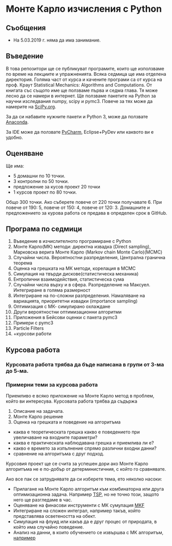 # Монте Карло изчисления с Python

## Cъобщения

- На 5.03.2019 г. няма да има занимание. 


## Въведение

В това репозитори ще се публикуват програмите, които ще използваме по време на лекциите и упражненията. Всяка седмица ще има отделена директория.
Голяма част от курса и качените програми са от курса на проф. Краут Statistical Mechanics: Algorithms and Computations. От книгата със същото име ще ползваме първа и седма глава. Тя може лесно да се намери в интернет.
Ще ползваме пакетите на Python за научни изследвания numpy, scipy и pymc3. Повече за тях може да намерите на [SciPy.org](https://www.scipy.org/).

За да си набавите нужните пакети и Python 3, може да ползвате [Anaconda](https://www.continuum.io/downloads).

За IDE може да ползвате [PyCharm](https://www.jetbrains.com/pycharm/), Eclipse+PyDev или каквото ви е удобно.


## Оценяване

Ще има: 

- 5 домашни по 10 точки.
- 3 контролни по 50 точки.
- предложение за кусов проект 20 точки
- 1 курсов проект по 80 точки.

Общо 300 точки. Ако съберете повече от 220 точки получавате 6. При повече от 190: 5, повече от 150: 4, повече от 120: 3.
Домашните и предложението за курова работа се предава в определен срок в GitHub.


## Програма по седмици

1. Въведение в изчислителното програмиране с Python
2. Монте Карло(МК) методи: директна извадка (Direct sampling), Марковска верига Монте Карло (Markov chain Monte Carlo)(MCMC)
3. Случайни числа. Вероятностни разпределения, Централна гранична теорема
4. Оценка на грешката на МК методи, корелация в MCMC
5. Симулация на твърди дискове(статистическа механика) 
6. Ентропични взаимодействия, статистическа сума
7. Случайни числа върху и в сфера. Разпределение на Максуел. Интегриране в голяма размерност
8. Интегриране на по-сложни разпределения. Намаляване на вариацията, приоритетни извадки (importance sampling)
9. Оптимизация с МК- симулирано охлаждане
10. Други вероятностни оптимизационни алгоритми
11. Приложения в Бейсови оценки с пакета pymc3
12. Примери с pymc3
13. Particle Filters
14. +курсови работи


## Курсова работа

### Курсовата работа трябва да бъде написана в групи от 3-ма до 5-ма. 

### Примерни теми за курсова работа

Приемливо е всяко приложение на Монте Карло метод в проблем, който ви интересува. Курсовата работа трябва да съдържа
1. Описание на задачата.
2. Монте Карло решение
3. Оценка на грешката и поведение на алгоритъма

 - каква е теоретическата грешка какво е поведението при увеличаване на входните параметри?
 - каква е практическата наблюдавана грешка и приемлива ли е?
 - какво е времето за изпълнение спрямо различни входни данни?
 - сравнение на алгоритъма с друг подход.
 
Курсовия проект ще се счита за успешен дори ако Монте Карло алгоритъма не е по-добър от детерминистичния, с който го сравнявате.

Ако все пак се затруднявате да си изберете тема, ето няколко насоки:

 - Прилагане на Монте Карло алгоритъм към комбинаторна или друга оптимизационна задача. Например [TSP](https://en.wikipedia.org/wiki/Travelling_salesman_problem), но не точно този, защото него ще разгледаме в час.
 - Оценяване на финасови инструменти с МК сумулация [MKF](https://en.wikipedia.org/wiki/Monte_Carlo_methods_in_finance)
 - Интегриране на сложен интеграл, например такъв, който представлява осветеността на обект.
 - Симулация на флуид или какъв да е друг процес от природата, в който има случайно поведение.
 - Анализ на данни, в които обучението се извършва с МК алгоритъм, [например](http://nbviewer.jupyter.org/github/CamDavidsonPilon/Probabilistic-Programming-and-Bayesian-Methods-for-Hackers/blob/master/Chapter3_MCMC/Ch3_IntroMCMC_PyMC2.ipynb)


